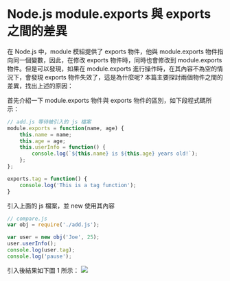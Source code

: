 # Node.js module.exports 與 exports 之間的差異
在 Node.js 中，module 模組提供了 exports 物件，他與 module.exports 物件指向同一個變數，因此，在修改 exports 物件時，同時也會修改到 module.exports 物件。但是可以發現，如果在 module.exports 進行操作時，在其內容不為空的情況下，會發現 exports 物件失效了，這是為什麼呢? 本篇主要探討兩個物件之間的差異，找出上述的原因：

首先介紹一下 module.exports 物件與 exports 物件的區別，如下段程式碼所示：

```javascript
// add.js 等待被引入的 js 檔案
module.exports = function(name, age) {
    this.name = name;
    this.age = age;
    this.userInfo = function() {
        console.log(`${this.name} is ${this.age} years old!`);
    };
};

exports.tag = function() {
    console.log('This is a tag function');
}
```

引入上面的 js 檔案，並 new 使用其內容

```javascript
// compare.js
var obj = require('./add.js');

var user = new obj('Joe', 25);
user.userInfo();
console.log(user.tag);
console.log('pause');
```

引入後結果如下圖 1 所示：
![](https://BingFengHung.github.io/Articles/JavaScript/Node.jsModule.exports與exports之間的差異/images/05.png)